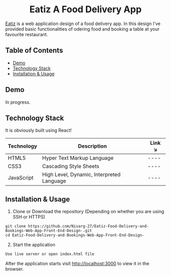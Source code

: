<h1 align="center"> Eatiz A Food Delivery App </h1>



[Eatiz](https://github.com/Nisarg-27/Eatiz-Food-Delivery-and-Bookings-Web-App-Front-End-Design-) is a web application design of a food delivery app. In this design I've provided basic functionalities of odering food and booking a table at your favourite restaurant.


## Table of Contents

- [Demo](#demo)
- [Technology Stack](#technology-stack)
- [Installation & Usage](#installation-&-usage)


## Demo

In progress. 


## Technology Stack

It is obviously built using React!

| Technology    | Description                               | Link ↘️                                    |
| ------------- | ----------------------------------------- | ------------------------------------------ |
| HTML5         | Hyper Text Markup Language                | ----                                       |
| CSS3          | Cascading Style Sheets                    | ----                                       |
| JavaScript    | High Level, Dynamic, Interpreted Language | ----                                       |



## Installation & Usage


1. Clone or Download the repository (Depending on whether you are using SSH or HTTPS)

```
git clone https://github.com/Nisarg-27/Eatiz-Food-Delivery-and-Bookings-Web-App-Front-End-Design-.git
cd Eatiz-Food-Delivery-and-Bookings-Web-App-Front-End-Design-
```

2. Start the application

```
Use live server or open index.html file 
```

After the application starts visit [http://localhost:3000](http://localhost:3000) to view it in the browser.

